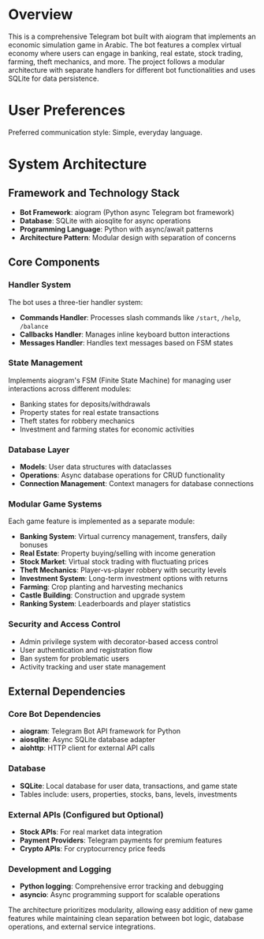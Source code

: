 # Overview

This is a comprehensive Telegram bot built with aiogram that implements an economic simulation game in Arabic. The bot features a complex virtual economy where users can engage in banking, real estate, stock trading, farming, theft mechanics, and more. The project follows a modular architecture with separate handlers for different bot functionalities and uses SQLite for data persistence.

# User Preferences

Preferred communication style: Simple, everyday language.

# System Architecture

## Framework and Technology Stack
- **Bot Framework**: aiogram (Python async Telegram bot framework)
- **Database**: SQLite with aiosqlite for async operations
- **Programming Language**: Python with async/await patterns
- **Architecture Pattern**: Modular design with separation of concerns

## Core Components

### Handler System
The bot uses a three-tier handler system:
- **Commands Handler**: Processes slash commands like `/start`, `/help`, `/balance`
- **Callbacks Handler**: Manages inline keyboard button interactions
- **Messages Handler**: Handles text messages based on FSM states

### State Management
Implements aiogram's FSM (Finite State Machine) for managing user interactions across different modules:
- Banking states for deposits/withdrawals
- Property states for real estate transactions
- Theft states for robbery mechanics
- Investment and farming states for economic activities

### Database Layer
- **Models**: User data structures with dataclasses
- **Operations**: Async database operations for CRUD functionality
- **Connection Management**: Context managers for database connections

### Modular Game Systems
Each game feature is implemented as a separate module:
- **Banking System**: Virtual currency management, transfers, daily bonuses
- **Real Estate**: Property buying/selling with income generation
- **Stock Market**: Virtual stock trading with fluctuating prices
- **Theft Mechanics**: Player-vs-player robbery with security levels
- **Investment System**: Long-term investment options with returns
- **Farming**: Crop planting and harvesting mechanics
- **Castle Building**: Construction and upgrade system
- **Ranking System**: Leaderboards and player statistics

### Security and Access Control
- Admin privilege system with decorator-based access control
- User authentication and registration flow
- Ban system for problematic users
- Activity tracking and user state management

## External Dependencies

### Core Bot Dependencies
- **aiogram**: Telegram Bot API framework for Python
- **aiosqlite**: Async SQLite database adapter
- **aiohttp**: HTTP client for external API calls

### Database
- **SQLite**: Local database for user data, transactions, and game state
- Tables include: users, properties, stocks, bans, levels, investments

### External APIs (Configured but Optional)
- **Stock APIs**: For real market data integration
- **Payment Providers**: Telegram payments for premium features
- **Crypto APIs**: For cryptocurrency price feeds

### Development and Logging
- **Python logging**: Comprehensive error tracking and debugging
- **asyncio**: Async programming support for scalable operations

The architecture prioritizes modularity, allowing easy addition of new game features while maintaining clean separation between bot logic, database operations, and external service integrations.